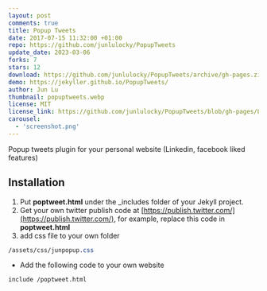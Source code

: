 ```yaml
---
layout: post
comments: true
title: Popup Tweets
date: 2017-07-15 11:32:00 +01:00
repo: https://github.com/junlulocky/PopupTweets
update_date: 2023-03-06
forks: 7
stars: 12
download: https://github.com/junlulocky/PopupTweets/archive/gh-pages.zip
demo: https://jekyller.github.io/PopupTweets/
author: Jun Lu
thumbnail: popuptweets.webp
license: MIT
license_link: https://github.com/junlulocky/PopupTweets/blob/gh-pages/LICENSE
carousel:
  - 'screenshot.png'
---
```


Popup tweets plugin for your personal website (Linkedin, facebook liked features)

## Installation

1. Put **poptweet.html** under the _includes folder of your Jekyll project.
2. Get your own twitter publish code at [https://publish.twitter.com/](https://publish.twitter.com/), for example, replace this code in **poptweet.html**
3. add css file to your own folder

```css
/assets/css/junpopup.css
```

- Add the following code to your own website

```html
include /poptweet.html 
```
